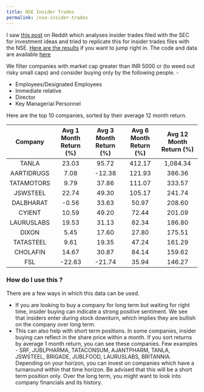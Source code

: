 ```yaml
---
title: NSE Insider Trades
permalink: /nse-insider-trades
---
```


I saw [this post](https://www.reddit.com/r/stocks/comments/puhzzv/should_you_follow_insider_transactions_i_analyzed/) on Reddit which analyses insider trades filed with the SEC for investment ideas and tried to replicate this for insider trades files with the NSE. [Here are the results](https://docs.google.com/spreadsheets/d/1AEs4K4PZOg1vfK42M2StGNqC6dI0Dyux/edit#gid=2111613884) if you want to jump right in. The code and data are available [here](https://github.com/parakalan/nse-insider-trades)

We filter companies with market cap greater than INR 5000 cr (to weed out risky small caps) and consider buying only by the following people. -
* Employees/Designated Employees
* Immediate relative
* Director
* Key Managerial Personnel

Here are the top 10 companies, sorted by their average 12 month return.

|	Company 	| 	Avg 1 Month Return (%)	|	Avg 3 Month Return (%)	|	Avg 6 Month Return (%) |	Avg 12 Month Return (%)	|
|:-------------:|:-------------------------:|:-------------------------:|:------------------------:|:--------------------------:|
|	TANLA 		| 		23.03				|		95.72				|		412.17		   	   |		1,084.34			|
|	AARTIDRUGS 	| 		7.08				|		-12.38				|		121.93		   	   |		386.36				|
|	TATAMOTORS 	| 		9.79				|		37.86				|		111.07		   	   |		333.57				|
|	JSWSTEEL 	| 		22.74				|		49.30				|		105.17		   	   |		241.74				|
|	DALBHARAT 	| 		-0.56				|		33.63				|		50.97		   	   |		208.60				|
|	CYIENT 		| 		10.59				|		49.20				|		72.44		   	   |		201.09				|
|	LAURUSLABS 	| 		19.53				|		31.13				|		82.34		   	   |		186.80				|
|	DIXON 		| 		5.45				|		17.60				|		27.80		   	   |		175.51				|
|	TATASTEEL 	| 		9.61				|		19.35				|		47.24		   	   |		161.29				|
|	CHOLAFIN 	| 		14.67				|		30.87				|		84.14		   	   |		159.62				|
|	FSL 		| 		-22.63				|		-21.74				|		35.94		   	   |		146.27				|




### How do I use this ?

There are a few ways in which this data can be used.
*  If you are looking to buy a company for long term but waiting for right time, insider buying can indicate a strong positive sentiment. We see that insiders enter during stock downturn, which implies they are bullish on the company over long term.
*  This can also help with short term positions. In some companies, insider buying can reflect in the share price within a month. If you sort returns by average 1 month return, you can see these companies. Few examples - SRF, JUBLPHARMA, TATACONSUM, AJANTPHARM, TANLA, JSWSTEEL, BRIGADE, JUBLFOOD, LAURUSLABS, BRITANNIA. Depending on your horizon, you can invest on companies which have a turnaround within that time horizon. Be advised that this will be a short term position only. Over the long term, you might want to look into company financials and its history.
